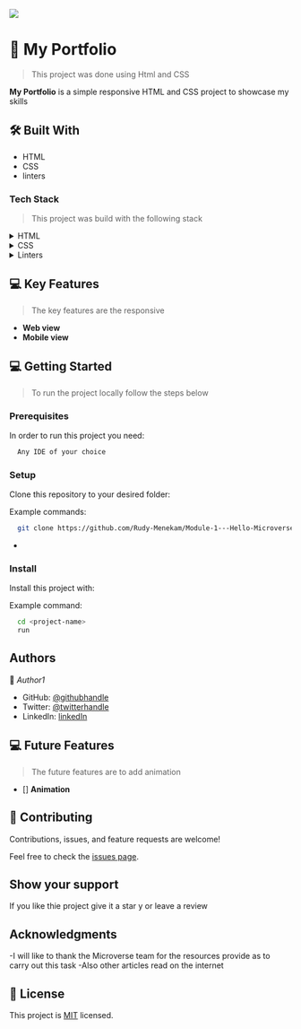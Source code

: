 ![](https://img.shields.io/badge/Microverse-blueviolet)


# 📖 My Portfolio <a name="about-project"></a>

> This project was done using Html and CSS

**My Portfolio** is a simple responsive HTML and CSS project to showcase my skills


## 🛠 Built With <a name="built-with"></a>
 
 - HTML
 - CSS
 - linters

### Tech Stack <a name="tech-stack"></a>

> This project was build with the following stack

<details>
  <summary>HTML</summary>
  <ul>
    <li><a href="https://www.w3schools.com/html/html_headings.asp">HTML</a></li>
  </ul>
</details>

<details>
  <summary>CSS</summary>
  <ul>
    <li><a href="https://www.w3schools.com/tags/tag_hn.asp">CSS</a></li>
  </ul>
</details>

<details>
  <summary>Linters</summary>
  <ul>
    <li><a href="https://github.com/microverseinc/linters-config/tree/master/html-css">Linters</a></li>
  </ul>
</details>

## 💻 Key Features <a name="getting-started"></a>

> The key features are the responsive

- **Web view**
- **Mobile view**


## 💻 Getting Started <a name="getting-started"></a>

> To run the project locally follow the steps below

### Prerequisites

In order to run this project you need:

```sh
  Any IDE of your choice
```

### Setup

Clone this repository to your desired folder:


Example commands:

```sh
  git clone https://github.com/Rudy-Menekam/Module-1---Hello-Microverse.git
```
-

### Install

Install this project with:


Example command:

```sh
  cd <project-name>
  run
```

## Authors

👤 *Author1*

- GitHub: [@githubhandle](https://github.com/Rudy-Menekam)
- Twitter: [@twitterhandle](https://twitter.com/MenekamR)
- LinkedIn: [linkedIn](https://www.linkedin.com/in/menekam-rudy/)

## 💻 Future Features <a name="getting-started"></a>

> The future features are to add animation

- [] **Animation**


## 🤝 Contributing

Contributions, issues, and feature requests are welcome!

Feel free to check the [issues page]([../../issues/](https://github.com/Rudy-Menekam/Module-1---My-Portfolio)).

 ## Show your support

If you like thie project give it a star y or leave a review

## Acknowledgments

-I will like to thank the Microverse team for the resources provide as to carry out this task
-Also other articles read on the internet

## 📝 License

This project is [MIT](./MIT.md) licensed.

<!-- NOTE: we recommend using the [MIT license](https://choosealicense.com/licenses/mit/) - you can set it up quickly by [using templates available on GitHub](https://docs.github.com/en/communities/setting-up-your-project-for-healthy-contributions/adding-a-license-to-a-repository). You can also use [any other license](https://choosealicense.com/licenses/) if you wish. -->
